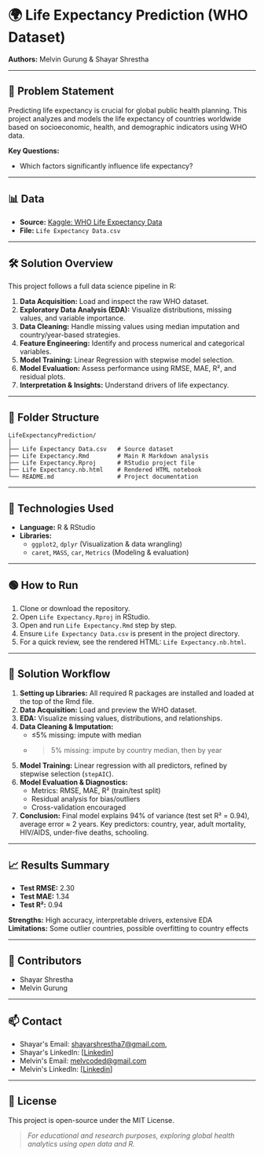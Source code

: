 # 🌍 Life Expectancy Prediction (WHO Dataset)

**Authors:** Melvin Gurung & Shayar Shrestha

---

## 📌 Problem Statement

Predicting life expectancy is crucial for global public health planning. This project analyzes and models the life expectancy of countries worldwide based on socioeconomic, health, and demographic indicators using WHO data.

**Key Questions:**

- Which factors significantly influence life expectancy?

---

## 📊 Data

- **Source:** [Kaggle: WHO Life Expectancy Data](https://www.kaggle.com/datasets/kumarajarshi/life-expectancy-who)
- **File:** `Life Expectancy Data.csv`

---

## 🛠️ Solution Overview

This project follows a full data science pipeline in R:

1. **Data Acquisition:** Load and inspect the raw WHO dataset.
2. **Exploratory Data Analysis (EDA):** Visualize distributions, missing values, and variable importance.
3. **Data Cleaning:** Handle missing values using median imputation and country/year-based strategies.
4. **Feature Engineering:** Identify and process numerical and categorical variables.
5. **Model Training:** Linear Regression with stepwise model selection.
6. **Model Evaluation:** Assess performance using RMSE, MAE, R², and residual plots.
7. **Interpretation & Insights:** Understand drivers of life expectancy.

---

## 📂 Folder Structure

```
LifeExpectancyPrediction/
│
├── Life Expectancy Data.csv   # Source dataset
├── Life Expectancy.Rmd        # Main R Markdown analysis
├── Life Expectancy.Rproj      # RStudio project file
├── Life Expectancy.nb.html    # Rendered HTML notebook
└── README.md                  # Project documentation
```

---

## 🚀 Technologies Used

- **Language:** R & RStudio
- **Libraries:**
  - `ggplot2`, `dplyr` (Visualization & data wrangling)
  - `caret`, `MASS`, `car`, `Metrics` (Modeling & evaluation)

---

## 🟢 How to Run

1. Clone or download the repository.
2. Open `Life Expectancy.Rproj` in RStudio.
3. Open and run `Life Expectancy.Rmd` step by step.
4. Ensure `Life Expectancy Data.csv` is present in the project directory.
5. For a quick review, see the rendered HTML: `Life Expectancy.nb.html`.

---

## 📝 Solution Workflow

1. **Setting up Libraries:** All required R packages are installed and loaded at the top of the Rmd file.
2. **Data Acquisition:** Load and preview the WHO dataset.
3. **EDA:** Visualize missing values, distributions, and relationships.
4. **Data Cleaning & Imputation:**
   - ≤5% missing: impute with median
   - > 5% missing: impute by country median, then by year
5. **Model Training:** Linear regression with all predictors, refined by stepwise selection (`stepAIC`).
6. **Model Evaluation & Diagnostics:**
   - Metrics: RMSE, MAE, R² (train/test split)
   - Residual analysis for bias/outliers
   - Cross-validation encouraged
7. **Conclusion:** Final model explains 94% of variance (test set R² = 0.94), average error ≈ 2 years. Key predictors: country, year, adult mortality, HIV/AIDS, under-five deaths, schooling.

---

## 📈 Results Summary

- **Test RMSE:** 2.30
- **Test MAE:** 1.34
- **Test R²:** 0.94

**Strengths:** High accuracy, interpretable drivers, extensive EDA  
**Limitations:** Some outlier countries, possible overfitting to country effects

---

## 🤝 Contributors

- Shayar Shrestha
- Melvin Gurung

---

## 📫 Contact

- Shayar's Email: shayarshrestha7@gmail.com,
- Shayar's LinkedIn: [[Linkedin](https://www.linkedin.com/in/shayarshrestha/)]
- Melvin's Email: melvcoded@gmail.com
- Melvin's LinkedIn: [[Linkedin](https://www.linkedin.com/in/melvin-gurung-734b55211/)]

---

## 📜 License

This project is open-source under the MIT License.

> _For educational and research purposes, exploring global health analytics using open data and R._
